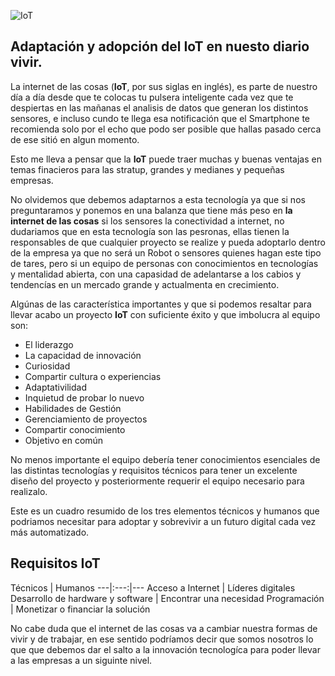  ![IoT](https://images.unsplash.com/photo-1519558260268-cde7e03a0152?ixlib=rb-1.2.1&ixid=eyJhcHBfaWQiOjEyMDd9&auto=format&fit=crop&w=1350&q=80)


## Adaptación y adopción del **IoT** en nuesto diario vivir.

La internet de las cosas (**IoT**, por sus siglas en inglés), es parte de nuestro día a día desde que te colocas tu pulsera inteligente cada vez que te despiertas en las mañanas el analisis de datos que generan los distintos sensores, e incluso cundo te llega esa notificación que el Smartphone te recomienda solo por el echo que podo ser posible que hallas pasado cerca de ese sitió en algun momento. 

Esto me lleva a pensar que la **IoT** puede  traer muchas y buenas ventajas en temas finacieros para las stratup, grandes y medianes y pequeñas empresas.

No olvidemos que debemos adaptarnos a esta tecnología ya que si nos preguntaramos y ponemos en una balanza que tiene más peso en  **la internet de las cosas** si los sensores la conectividad a internet, no dudariamos que en esta tecnología son las pesronas, ellas tienen la responsables de que cualquier proyecto se realize y pueda adoptarlo dentro de la empresa ya que no será un Robot o  sensores quienes hagan este tipo de tares, pero si un equipo de personas con conocimientos en tecnologías y mentalidad abierta, con una capasidad de adelantarse a los cabios y tendencías en un mercado grande y actualmenta en crecimiento.

Algúnas de las característica importantes y que si podemos resaltar para llevar acabo un proyecto **IoT** con suficiente éxito y que imbolucra al equipo son: 

* El liderazgo 
* La capacidad de innovación
* Curiosidad
* Compartir cultura o experiencias 
* Adaptativilidad
* Inquietud de probar lo nuevo
* Habilidades de Gestión
* Gerenciamiento de proyectos
* Compartir conocimiento
* Objetivo en común

No menos importante el equipo debería tener conocimientos esenciales de las distintas tecnologías y requisitos técnicos para tener un excelente diseño del proyecto y posteriormente requerir el equipo necesario para realizalo.

Este es un cuadro resumido de los tres elementos técnicos y humanos que podriamos necesitar para adoptar y sobrevivir a un futuro digital cada vez más automatizado.

## Requisitos IoT

Técnicos | Humanos
 ---|:---:|---
Acceso a Internet | Líderes digitales
Desarrollo de hardware y software | Encontrar una necesidad
Programación | Monetizar o financiar la solución


No cabe duda que el internet de las cosas va a cambiar nuestra formas de vivir y de trabajar, en ese sentido podríamos decir que  somos nosotros lo que que debemos dar el salto a la innovación tecnologíca para poder llevar a las empresas a un siguinte nivel.  



  

 